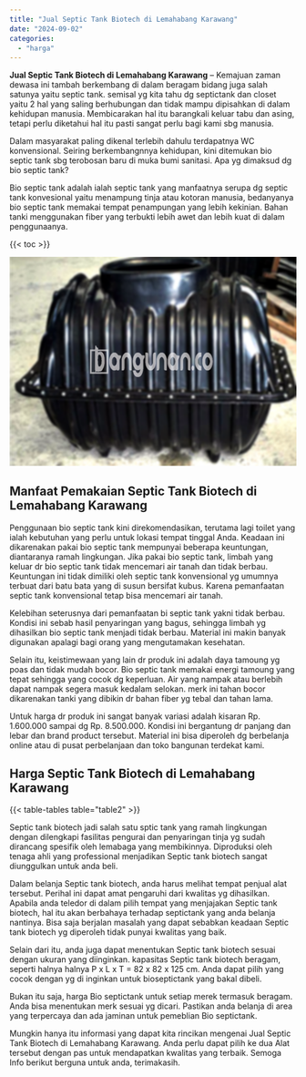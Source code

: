 ```yaml
---
title: "Jual Septic Tank Biotech di Lemahabang Karawang"
date: "2024-09-02"
categories: 
  - "harga"
---
```


**Jual Septic Tank Biotech di Lemahabang Karawang** – Kemajuan zaman dewasa ini tambah berkembang di dalam beragam bidang juga salah satunya yaitu septic tank. semisal yg kita tahu dg septictank dan closet yaitu 2 hal yang saling berhubungan dan tidak mampu dipisahkan di dalam kehidupan manusia. Membicarakan hal itu barangkali keluar tabu dan asing, tetapi perlu diketahui hal itu pasti sangat perlu bagi kami sbg manusia.

Dalam masyarakat paling dikenal terlebih dahulu terdapatnya WC konvensional. Seiring berkembangnnya kehidupan, kini ditemukan bio septic tank sbg terobosan baru di muka bumi sanitasi. Apa yg dimaksud dg bio septic tank?

Bio septic tank adalah ialah septic tank yang manfaatnya serupa dg septic tank konvesional yaitu menampung tinja atau kotoran manusia, bedanyanya bio septic tank memakai tempat penampungan yang lebih kekinian. Bahan tanki menggunakan fiber yang terbukti lebih awet dan lebih kuat di dalam penggunaanya.

{{< toc >}}

![Jual Septic Tank Biotech di Lemahabang Karawang](/images/jual-bio-septictank-48.png)

## Manfaat Pemakaian Septic Tank Biotech di Lemahabang Karawang

Penggunaan bio septic tank kini direkomendasikan, terutama lagi toilet yang ialah kebutuhan yang perlu untuk lokasi tempat tinggal Anda. Keadaan ini dikarenakan pakai bio septic tank mempunyai beberapa keuntungan, diantaranya ramah lingkungan. Jika pakai bio septic tank, limbah yang keluar dr bio septic tank tidak mencemari air tanah dan tidak berbau. Keuntungan ini tidak dimiliki oleh septic tank konvensional yg umumnya terbuat dari batu bata yang di susun bersifat kubus. Karena pemanfaatan septic tank konvensional tetap bisa mencemari air tanah.

Kelebihan seterusnya dari pemanfaatan bi septic tank yakni tidak berbau. Kondisi ini sebab hasil penyaringan yang bagus, sehingga limbah yg dihasilkan bio septic tank menjadi tidak berbau. Material ini makin banyak digunakan apalagi bagi orang yang mengutamakan kesehatan.

Selain itu, keistimewaan yang lain dr produk ini adalah daya tamoung yg poas dan tidak mudah bocor. Bio septic tank memakai energi tamoung yang tepat sehingga yang cocok dg keperluan. Air yang nampak atau berlebih dapat nampak segera masuk kedalam selokan. merk ini tahan bocor dikarenakan tanki yang dibikin dr bahan fiber yg tebal dan tahan lama.

Untuk harga dr produk ini sangat banyak variasi adalah kisaran Rp. 1.600.000 sampai dg Rp. 8.500.000. Kondisi ini bergantung dr panjang dan lebar dan brand product tersebut. Material ini bisa diperoleh dg berbelanja online atau di pusat perbelanjaan dan toko bangunan terdekat kami.

## Harga Septic Tank Biotech di Lemahabang Karawang

{{< table-tables table="table2" >}}

Septic tank biotech jadi salah satu sptic tank yang ramah lingkungan dengan dilengkapi fasilitas pengurai dan penyaringan tinja yg sudah dirancang spesifik oleh lemabaga yang membikinnya. Diproduksi oleh tenaga ahli yang professional menjadikan Septic tank biotech sangat diunggulkan untuk anda beli.

Dalam belanja Septic tank biotech, anda harus melihat tempat penjual alat tersebut. Perihal ini dapat amat pengaruhi dari kwalitas yg dihasilkan. Apabila anda teledor di dalam pilih tempat yang menjajakan Septic tank biotech, hal itu akan berbahaya terhadap septictank yang anda belanja nantinya. Bisa saja berjalan masalah yang dapat sebabkan keadaan Septic tank biotech yg diperoleh tidak punyai kwalitas yang baik.

Selain dari itu, anda juga dapat menentukan Septic tank biotech sesuai dengan ukuran yang diinginkan. kapasitas Septic tank biotech beragam, seperti halnya halnya P x L x T = 82 x 82 x 125 cm. Anda dapat pilih yang cocok dengan yg di inginkan untuk bioseptictank yang bakal dibeli.

Bukan itu saja, harga Bio septictank untuk setiap merek termasuk beragam. Anda bisa menentukan merk sesuai yg dicari. Pastikan anda belanja di area yang terpercaya dan ada jaminan untuk pemeblian Bio septictank.

Mungkin hanya itu informasi yang dapat kita rincikan mengenai Jual Septic Tank Biotech di Lemahabang Karawang. Anda perlu dapat pilih ke dua Alat tersebut dengan pas untuk mendapatkan kwalitas yang terbaik. Semoga Info berikut berguna untuk anda, terimakasih.
